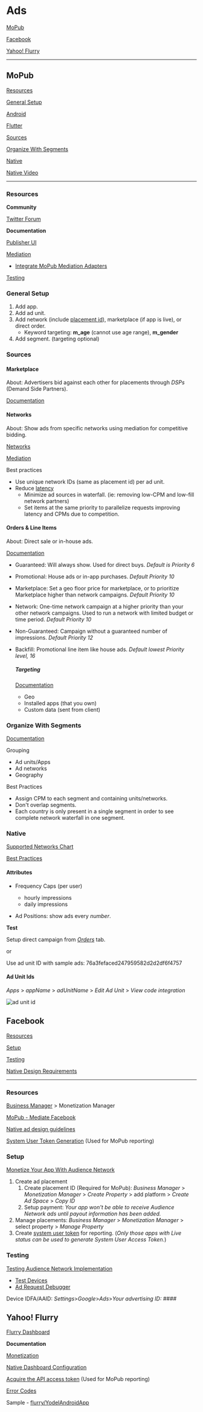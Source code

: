 # Ads

[MoPub](#MoPub)

[Facebook](#Facebook)

[Yahoo! Flurry](#Yahoo!-Flurry)

---

## MoPub

[Resources](#Resources)

[General Setup](#General-Setup)

[Android](mopub-android.md)

[Flutter](../flutter/mopub-flutter.md)

[Sources](#Sources)

[Organize With Segments](#Organize-With-Segments)

[Native](#Native)

[Native Video](https://developers.mopub.com/docs/android/native-video/)

---

### Resources

**Community**

[Twitter Forum](https://twittercommunity.com/)

**Documentation**

[Publisher UI](https://developers.mopub.com/docs/ui/)

[Mediation](https://developers.mopub.com/docs/mediation/)

   - [Integrate MoPub Mediation Adapters](https://developers.mopub.com/docs/mediation/integrate/)

[Testing](https://developers.mopub.com/docs/android/testing/)

### General Setup

1. Add app.
2. Add ad unit.
3. Add network (include [placement id](#setup)), marketplace (if app is live), or direct order.
   - Keyword targeting: **m_age** (cannot use age range), **m_gender**
4. Add segment. (targeting optional)

### Sources
#### Marketplace

   About: Advertisers bid against each other for placements through _DSPs_ (Demand Side Partners).

   [Documentation](https://developers.mopub.com/docs/ui/marketplace/)

#### Networks

   About: Show ads from specific networks using mediation for competitive bidding.

   [Networks](https://developers.mopub.com/docs/ui/networks/)
   
   [Mediation](https://developers.mopub.com/docs/mediation/)

   Best practices
   - Use unique network IDs (same as placement id) per ad unit. 
   - Reduce [latency](https://developers.mopub.com/docs/mediation/waterfall-latency-and-best-practices/#latency-types-summary)
      - Minimize ad sources in waterfall. (ie:  removing low-CPM and low-fill network partners)
      - Set items at the same priority to parallelize requests improving latency and CPMs due to competition. 

#### Orders & Line Items

   About: Direct sale or in-house ads.

   [Documentation](https://developers.mopub.com/docs/ui/orders/#line-item-types)

- Guaranteed: Will always show. Used for direct buys. _Default is Priority 6_
- Promotional: House ads or in-app purchases. _Default Priority 10_
- Marketplace: Set a geo floor price for marketplace, or to prioritize Marketplace higher than network campaigns. _Default Priority 10_
- Network: One-time network campaign at a higher priority than your other network campaigns. Used to run a network with limited budget or time period. _Default Priority 10_
- Non-Guaranteed: Campaign without a guaranteed number of impressions. _Default Priority 12_
- Backfill: Promotional line item like house ads. _Default lowest Priority level, 16_

   ##### Targeting
   [Documentation](https://developers.mopub.com/docs/ui/orders/line-item-targeting/)

   - Geo
   - Installed apps (that you own)
   - Custom data (sent from client)

### Organize With Segments

[Documentation](https://developers.mopub.com/docs/ui/segments/)

Grouping
- Ad units/Apps
- Ad networks
- Geography

Best Practices

- Assign CPM to each segment and containing units/networks.
- Don't overlap segments.
- Each country is only present in a single segment in order to see complete network waterfall in one segment.


### Native

[Supported Networks Chart](https://developers.mopub.com/docs/mediation/supported-mediation-partners/)

[Best Practices](https://developers.mopub.com/docs/publisher/best-practices/native-ads/)

#### Attributes

- Frequency Caps (per user)
   - hourly impressions
   - daily impressions

- Ad Positions: show ads every _number_.

**Test**

Setup direct campaign from [_Orders_](https://developers.mopub.com/docs/ui/orders/) tab.

or

Use ad unit ID with sample ads: 76a3fefaced247959582d2d2df6f4757

#### Ad Unit Ids

_Apps_ > _appName_ > _adUnitName_ > _Edit Ad Unit_ > _View code integration_

![ad unit id](images/ad_unit_id.png)

## Facebook

[Resources](#Resources)

[Setup](#Setup)

[Testing](#Testing)

[Native Design Requirements](https://developers.facebook.com/docs/audience-network/guidelines/native-ads)

---

### Resources

[Business Manager](https://business.facebook.com/) > Monetization Manager

[MoPub - Mediate Facebook](https://developers.mopub.com/docs/mediation/networks/facebook/)

[Native ad design guidelines](https://developers.facebook.com/docs/audience-network/guidelines/native-ads)

[System User Token Generation](https://developers.facebook.com/docs/audience-network/reporting-api/systemuser/) (Used for MoPub reporting)

### Setup

[Monetize Your App With Audience Network](https://www.facebook.com/help/publisher/1195459597167215)
   1. Create ad placement
      1. Create placement ID (Required for MoPub): _Business Manager_ > _Monetization Manager_ > _Create Property_ > add platform > _Create Ad Space_ > _Copy ID_
      2. Setup payment: _Your app won't be able to receive Audience Network ads until payout information has been added._
   2. Manage placements: _Business Manager_ > _Monetization Manager_ > select property > _Manage Property_
   3. Create [system user token](https://developers.facebook.com/docs/audience-network/reporting-api/systemuser#systemuser) for reporting. (_Only those apps with Live status can be used to generate System User Access Token._)

### Testing
 [Testing Audience Network Implementation](https://developers.facebook.com/docs/audience-network/testing/#testing-real)
- [Test Devices](https://business.facebook.com/pub/testdevices?business_id=2451110181597794)
- [Ad Request Debugger](https://business.facebook.com/pub/property/request_debugger?business_id=2451110181597794&property_id=1189190221239799)

Device IDFA/AAID: _Settings_>_Google_>_Ads_>_Your advertising ID: ####_

## Yahoo! Flurry

[Flurry Dashboard](https://dev.flurry.com/metrics/)

**Documentation**

[Monetization](https://developer.yahoo.com/flurry/docs/publisher/)

[Native Dashboard Configuration](https://developer.yahoo.com/flurry/docs/publisher/gettingstarted/nativeadsetup/)

[Acquire the API access token](https://developer.yahoo.com/flurry/docs/api/code/apptoken/) (Used for MoPub reporting)

[Error Codes](https://developer.yahoo.com/flurry/docs/faq/faqpublisher/android/#android-error-codes)

Sample - [flurry/YodelAndroidApp](https://github.com/flurry/YodelAndroidApp)